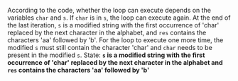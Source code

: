 According to the code, whether the loop can execute depends on the variables `char` and `s`. If `char` is in `s`, the loop can execute again. At the end of the last iteration, `s` is a modified string with the first occurrence of 'char' replaced by the next character in the alphabet, and `res` contains the characters 'aa' followed by 'b'. For the loop to execute one more time, the modified `s` must still contain the character 'char' and `char` needs to be present in the modified `s`. 
State: **`s` is a modified string with the first occurrence of 'char' replaced by the next character in the alphabet and `res` contains the characters 'aa' followed by 'b'**
